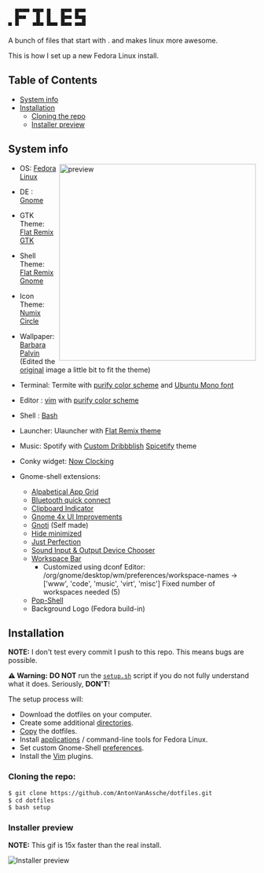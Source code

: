 ```
  █▀▀▀ ▀█▀ █   █▀▀ █▀▀
  █▀▀   █  █   █▀▀ ▀▀█
▀ ▀    ▀▀▀ ▀▀▀ ▀▀▀ ▀▀▀
```

A bunch of files that start with . and makes linux more awesome.

This is how I set up a new Fedora Linux install.

## Table of Contents

- [System info](#system-info)
- [Installation](#installation)
  <!--- [One-liner](#one-liner)-->
  - [Cloning the repo](#cloning-the-repo)
  - [Installer preview](#installer-preview)

## System info

<img src="./assets/preview.png" alt="preview" align="right" width="400px">

- OS: [Fedora Linux](https://getfedora.org/)
- DE : [Gnome](https://gitlab.gnome.org/GNOME/gnome-shell)
- GTK Theme: [Flat Remix GTK](https://github.com/daniruiz/flat-remix-gtk)
- Shell Theme: [Flat Remix Gnome](https://github.com/daniruiz/flat-remix-gnome)
- Icon Theme: [Numix Circle](https://github.com/numixproject/numix-icon-theme-circle)
- Wallpaper: [Barbara Palvin](./src/walls/Barbara-Palvin.jpg) (Edited the [original](https://wallpapersden.com/barbara-palvin-photoshoot-for-grazia-italy-2018-wallpaper/) image a little bit to fit the theme)
- Terminal: Termite with [purify color scheme](https://github.com/kyoz/purify/tree/master/termite) and [Ubuntu Mono font](https://design.ubuntu.com/font/)
- Editor : [vim](https://github.com/vim/vim)
  with [purify color scheme](https://github.com/kyoz/purify/tree/master/vim)
- Shell : [Bash](https://www.gnu.org/software/bash/)
- Launcher: Ulauncher with [Flat Remix theme](./src/.config/ulauncher/user-themes/flat-remix-darkest/)
- Music: Spotify with [Custom Dribbblish](./src/.config/spicetify/Themes/Dribbblish) [Spicetify](https://github.com/khanhas/spicetify-cli) theme
- Conky widget: [Now Clocking](https://github.com/AntonVanAssche/now-clocking)

- Gnome-shell extensions:
  - [Alpabetical App Grid](https://github.com/stuarthayhurst/alphabetical-grid-extension)
  - [Bluetooth quick connect](https://github.com/bjarosze/gnome-bluetooth-quick-connect)
  - [Clipboard Indicator](https://github.com/Tudmotu/gnome-shell-extension-clipboard-indicator)
  - [Gnome 4x UI Improvements](https://github.com/axxapy/gnome-ui-tune)
  - [Gnoti](https://github.com/AntonVanAssche/gnoti) (Self made)
  - [Hide minimized](https://github.com/danigm/hide-minimized)
  - [Just Perfection](https://gitlab.gnome.org/jrahmatzadeh/just-perfection)
  - [Sound Input & Output Device Chooser](https://github.com/kgshank/gse-sound-output-device-chooser)
  - [Workspace Bar](https://github.com/fthx/workspaces-bar)
    - Customized using dconf Editor: /org/gnome/desktop/wm/preferences/workspace-names -> ['www', 'code', 'music', 'virt', 'misc'] Fixed number of workspaces needed (5)
  - [Pop-Shell](https://github.com/pop-os/shell)
  - Background Logo (Fedora build-in)

## Installation

**NOTE:** I don't test every commit I push to this repo. This means bugs are possible.

**⚠️ Warning:** **DO NOT** run the [`setup.sh`](./setup.sh) script if you do not fully understand what it does. Seriously, **DON'T**!

The setup process will:

- Download the dotfiles on your computer.
- Create some additional [directories](./setup/dotfiles/dirs.sh).
- [Copy](./setup/dotfiles/dotfiles.sh) the dotfiles.
- Install [applications](./setup/packages/) / command-line tools for Fedora Linux.
- Set custom Gnome-Shell [preferences](./setup/gnome/).
- Install the [Vim](./setup/packages/devel-tools.sh) plugins.

<!--### One-liner

```bash
$ bash -c "$(wget -qO - https://raw.github.com/AntonVanAssche/dotfiles/main/setup.sh)"
```
-->

### Cloning the repo:

```bash
$ git clone https://github.com/AntonVanAssche/dotfiles.git
$ cd dotfiles
$ bash setup
```

### Installer preview

**NOTE:** This gif is 15x faster than the real install.

![Installer preview](./assets/installer-preview.gif)
